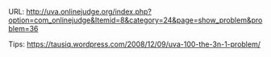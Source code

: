 URL: <http://uva.onlinejudge.org/index.php?option=com_onlinejudge&Itemid=8&category=24&page=show_problem&problem=36>

Tips: <https://tausiq.wordpress.com/2008/12/09/uva-100-the-3n-1-problem/>
